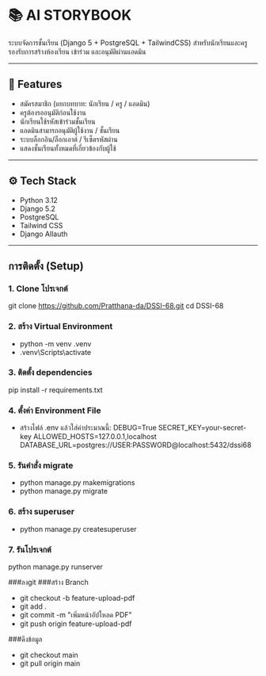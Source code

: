 # 📚 AI STORYBOOK

ระบบจัดการชั้นเรียน (Django 5 + PostgreSQL + TailwindCSS) สำหรับนักเรียนและครู รองรับการสร้างห้องเรียน เข้าร่วม และอนุมัติผ่านแอดมิน

---

## 🚀 Features
- สมัครสมาชิก (แยกบทบาท: นักเรียน / ครู / แอดมิน)
- ครูต้องรออนุมัติก่อนใช้งาน
- นักเรียนใช้รหัสเข้าร่วมชั้นเรียน
- แอดมินสามารถอนุมัติผู้ใช้งาน / ชั้นเรียน
- ระบบล็อกอิน/ล็อกเอาต์ / รีเซ็ตรหัสผ่าน
- แสดงชั้นเรียนทั้งหมดที่เกี่ยวข้องกับผู้ใช้

---

## ⚙️ Tech Stack
- Python 3.12
- Django 5.2
- PostgreSQL
- Tailwind CSS
- Django Allauth

---

## การติดตั้ง (Setup)

### 1. Clone โปรเจกต์
git clone https://github.com/Pratthana-da/DSSI-68.git
cd DSSI-68



### 2. สร้าง Virtual Environment
- python -m venv .venv
- .venv\Scripts\activate   

### 3. ติดตั้ง dependencies
pip install -r requirements.txt

### 4. ตั้งค่า Environment File
- สร้างไฟล์ .env แล้วใส่ค่าประมาณนี้:
DEBUG=True
SECRET_KEY=your-secret-key
ALLOWED_HOSTS=127.0.0.1,localhost
DATABASE_URL=postgres://USER:PASSWORD@localhost:5432/dssi68

### 5. รันคำสั่ง migrate
- python manage.py makemigrations
- python manage.py migrate

### 6. สร้าง superuser
- python manage.py createsuperuser

### 7. รันโปรเจกต์
python manage.py runserver

###ลงgit
###สร้าง Branch
- git checkout -b feature-upload-pdf
- git add .
- git commit -m "เพิ่มหน้าอัปโหลด PDF"
- git push origin feature-upload-pdf


###ดึงข้อมูล
- git checkout main
- git pull origin main
